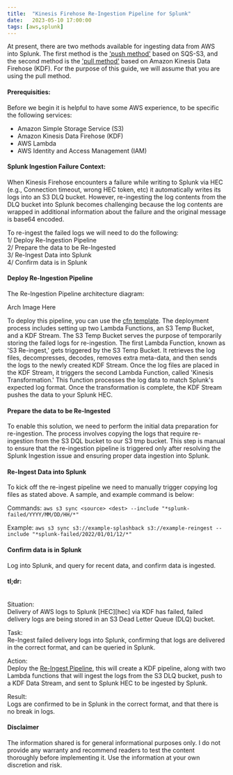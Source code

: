 ```yaml
---
title:  "Kinesis Firehose Re-Ingestion Pipeline for Splunk"
date:   2023-05-10 17:00:00
tags: [aws,splunk]
---
```


At present, there are two methods available for ingesting data from AWS into Splunk. The first method is the ['push method'][sqs-s3] based on SQS-S3, and the second method is the ['pull method'][firehose] based on Amazon Kinesis Data Firehose (KDF). For the purpose of this guide, we will assume that you are using the pull method.

#### Prerequisities:
Before we begin it is helpful to have some AWS experience, to be specific the following services:
- Amazon Simple Storage Service (S3)
- Amazon Kinesis Data Firehose (KDF)
- AWS Lambda
- AWS Identity and Access Management (IAM)

#### Splunk Ingestion Failure Context: 
When Kinesis Firehose encounters a failure while writing to Splunk via HEC (e.g., Connection timeout,  wrong HEC token, etc) it automatically writes its logs into an S3 DLQ bucket. However, re-ingesting the log contents from the DLQ bucket into Splunk becomes challenging because the log contents are wrapped in additional information about the failure and the original message is base64 encoded. 

To re-ingest the failed logs we will need to do the following:
<br />1/ Deploy Re-Ingestion Pipeline
<br />2/ Prepare the data to be Re-Ingested
<br />3/ Re-Ingest Data into Splunk
<br />4/ Confirm data is in Splunk

#### Deploy Re-Ingestion Pipeline
The Re-Ingestion Pipeline architecture diagram:

Arch Image Here 

To deploy this pipeline, you can use the [cfn template][firehose-cfn]. The deployment process includes setting up two Lambda Functions, an S3 Temp Bucket, and a KDF Stream. The S3 Temp Bucket serves the purpose of temporarily storing the failed logs for re-ingestion. The first Lambda Function, known as 'S3 Re-ingest,' gets triggered by the S3 Temp Bucket. It retrieves the log files, decompresses, decodes, removes extra meta-data, and then sends the logs to the newly created KDF Stream. Once the log files are placed in the KDF Stream, it triggers the second Lambda Function, called 'Kinesis Transformation.' This function processes the log data to match Splunk's expected log format. Once the transformation is complete, the KDF Stream pushes the data to your Splunk HEC.

#### Prepare the data to be Re-Ingested
To enable this solution, we need to perform the initial data preparation for re-ingestion. The process involves copying the logs that require re-ingestion from the S3 DQL bucket to our S3 tmp bucket. This step is manual to ensure that the re-ingestion pipeline is triggered only after resolving the Splunk Ingestion issue and ensuring proper data ingestion into Splunk.

#### Re-Ingest Data into Splunk

To kick off the re-ingest pipeline we need to manually trigger copying log files as stated above. A sample, and example command is below:

Commands: ``aws s3 sync <source> <dest> --include "*splunk-failed/YYYY/MM/DD/HH/*"``

Example: ``aws s3 sync s3://example-splashback s3://example-reingest --include "*splunk-failed/2022/01/01/12/*"``

#### Confirm data is in Splunk

Log into Splunk, and query for recent data, and confirm data is ingested.

#### tl;dr:
<br />
Situation:
<br />Delivery of AWS logs to Splunk [HEC][hec] via KDF has failed, failed delivery logs are being stored in an S3 Dead Letter Queue (DLQ)  bucket.   

Task:
<br />Re-Ingest failed delivery logs into Splunk, confirming that logs are delivered in the correct format, and can be queried in Splunk.

Action:
<br />Deploy the [Re-Ingest Pipeline][firehose-reingest], this will create a KDF pipeline, along with two Lambda functions that will ingest the logs from the S3 DLQ bucket, push to a KDF Data Stream, and sent to Splunk HEC to be ingested by Splunk.

Result:
<br />Logs are confirmed to be in Splunk in the correct format, and that there is no break in logs. 

#### Disclaimer

The information shared is for general informational purposes only. I do not provide any warranty and recommend readers to test the content thoroughly before implementing it. Use the information at your own discretion and risk. 

[sqs-s3]: https://docs.splunk.com/Documentation/AddOns/released/AWS/SQS-basedS3
[firehose]: https://docs.splunk.com/Documentation/AddOns/released/AWS/ConfigureFirehoseOverview
[firehose-reingest]: https://github.com/animetauren/aws-splunk-firehose-error-reingest/tree/main/firehose-reingest
[firehose-cfn]: https://github.com/animetauren/aws-splunk-firehose-error-reingest/blob/main/firehose-reingest/firehose_reingest.yaml
[hec]: https://docs.splunk.com/Documentation/Splunk/9.0.5/Data/UsetheHTTPEventCollector